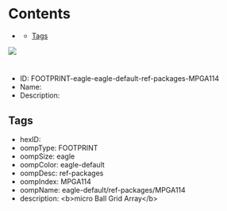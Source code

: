 



Contents
========

* [](#)
	* [Tags](#tags)
  
![][im]
# 

- ID: FOOTPRINT-eagle-eagle-default-ref-packages-MPGA114
- Name: 
- Description: 

## Tags

- hexID: 
- oompType: FOOTPRINT
- oompSize: eagle
- oompColor: eagle-default
- oompDesc: ref-packages
- oompIndex: MPGA114
- oompName: eagle-default/ref-packages/MPGA114
- description: &lt;b&gt;micro Ball Grid Array&lt;/b&gt;



[im]: image.png
